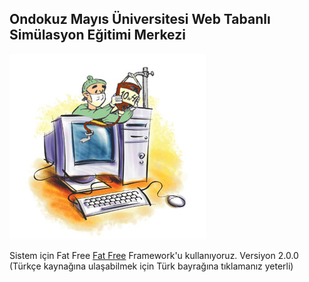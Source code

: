 ## Ondokuz Mayıs Üniversitesi Web Tabanlı Simülasyon Eğitimi Merkezi

![youtube2mp3 screenshot](asset/img/503.jpg "foto")

Sistem için Fat Free [Fat Free](http://fatfree.sourceforge.net/) Framework'u
kullanıyoruz. Versiyon 2.0.0 (Türkçe kaynağına ulaşabilmek için Türk bayrağına tıklamanız
yeterli)

